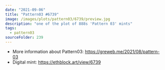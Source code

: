 ```yaml
---
date: "2021-09-06"
title: "Pattern03 #6739"
image: /images/plots/pattern03/6739/preview.jpg
description: "one of the plot of 888s 'Pattern 03' mints"
tags:
  - pattern03
sourceFolder: 239
---
```


- More information about Pattern03: https://greweb.me/2021/08/pattern-03
- Digital mint: https://ethblock.art/view/6739
